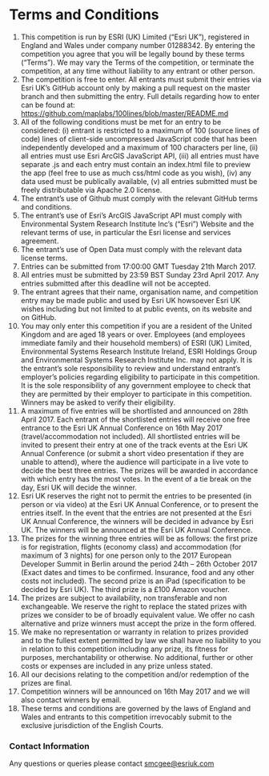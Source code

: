 # Terms and Conditions
1.	This competition is run by ESRI (UK) Limited (“Esri UK”), registered in England and Wales under company number 01288342.  By entering the competition you agree that you will be legally bound by these terms (“Terms”). We may vary the Terms of the competition, or terminate the competition, at any time without liability to any entrant or other person.
2.	The competition is free to enter. All entrants must submit their entries via Esri UK’s GitHub account only by making a pull request on the master branch and then submitting the entry. Full details regarding how to enter can be found at: https://github.com/maplabs/100lines/blob/master/README.md
3.	All of the following conditions must be met for an entry to be considered: (i) entrant is restricted to a maximum of 100 (source lines of code) lines of client-side uncompressed JavaScript code that has been independently developed and a maximum of 100 characters per line, (ii) all entries must use Esri ArcGIS JavaScript API, (iii) all entries must have separate .js and each entry must contain an index.html file to preview the app (feel free to use as much css/html code as you wish), (iv) any data used must be publically available, (v) all entries submitted must be freely distributable via Apache 2.0 license. 
4.	The entrant’s use of Github must comply with the relevant GitHub terms and conditions.
5.	The entrant’s use of Esri’s ArcGIS JavaScript API must comply with Environmental System Research Institute Inc’s (“Esri”) Website and the relevant terms of use, in particular the Esri license and services agreement.
6.	The entrant’s use of Open Data must comply with the relevant data license terms.
7.	Entries can be submitted from 17:00:00 GMT Tuesday 21th March 2017. 
8.	All entries must be submitted by 23:59 BST Sunday 23rd April 2017. Any entries submitted after this deadline will not be accepted.
9.	The entrant agrees that their name, organisation name, and competition entry may be made public and used by Esri UK howsoever Esri UK wishes including but not limited to at public events, on its website and on GitHub.
10.	You may only enter this competition if you are a resident of the United Kingdom and are aged 18 years or over. Employees (and employees immediate family and their household members) of ESRI (UK) Limited, Environmental Systems Research Institute Ireland, ESRI Holdings Group and Environmental Systems Research Institute Inc. may not apply. It is the entrant’s sole responsibility to review and understand entrant’s employer’s policies regarding eligibility to participate in this competition. It is the sole responsibility of any government employee to check that they are permitted by their employer to participate in this competition.  Winners may be asked to verify their eligibility.
11.	A maximum of five entries will be shortlisted and announced on 28th April 2017. Each entrant of the shortlisted entries will receive one free entrance to the Esri UK Annual Conference on 16th May 2017 (travel/accommodation not included). All shortlisted entries will be invited to present their entry at one of the track events at the Esri UK Annual Conference (or submit a short video presentation if they are unable to attend), where the audience will participate in a live vote to decide the best three entries. The prizes will be awarded in accordance with which entry has the most votes. In the event of a tie break on the day, Esri UK will decide the winner.
12.	Esri UK reserves the right not to permit the entries to be presented (in person or via video) at the Esri UK Annual Conference, or to present the entries itself. In the event that the entries are not presented at the Esri UK Annual Conference, the winners will be decided in advance by Esri UK. The winners will be announced at the Esri UK Annual Conference.
13.	The prizes for the winning three entries will be as follows: the first prize is for registration, flights (economy class) and accommodation (for maximum of 3 nights) for one person only to the 2017 European Developer Summit in Berlin around the period 24th – 26th October 2017 (Exact dates and times to be confirmed. Insurance, food and any other costs not included). The second prize is an iPad (specification to be decided by Esri UK). The third prize is a £100 Amazon voucher.
14.	The prizes are subject to availability, non transferable and non exchangeable. We reserve the right to replace the stated prizes with prizes we consider to be of broadly equivalent value. We offer no cash alternative and prize winners must accept the prize in the form offered. 
15.	We make no representation or warranty in relation to prizes provided and to the fullest extent permitted by law we shall have no liability to you in relation to this competition including any prize, its fitness for purposes, merchantability or otherwise. No additional, further or other costs or expenses are included in any prize unless stated.
16.	All our decisions relating to the competition and/or redemption of the prizes are final.
17.	Competition winners will be announced on 16th May 2017 and we will also contact winners by email.
18.	These terms and conditions are governed by the laws of England and Wales and entrants to this competition irrevocably submit to the exclusive jurisdiction of the English Courts.

### Contact Information
Any questions or queries please contact smcgee@esriuk.com

